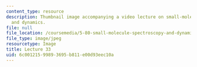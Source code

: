 ```yaml
---
content_type: resource
description: Thumbnail image accompanying a video lecture on small-molecule spectroscopy
  and dynamics.
file: null
file_location: /coursemedia/5-80-small-molecule-spectroscopy-and-dynamics-fall-2008/6c00121599893695b811e00d93eec10a_mit5_80f08lec33_th.jpg
file_type: image/jpeg
resourcetype: Image
title: Lecture 33
uid: 6c001215-9989-3695-b811-e00d93eec10a
---
```

